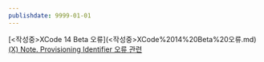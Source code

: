 ```yaml
---
publishdate: 9999-01-01
---
```

[<작성중>XCode 14 Beta 오류](<작성중>XCode%2014%20Beta%20오류.md)[(X) Note. Provisioning Identifier 오류 관련]((X)%20Note.%20Provisioning%20Identifier%20오류%20관련.md)